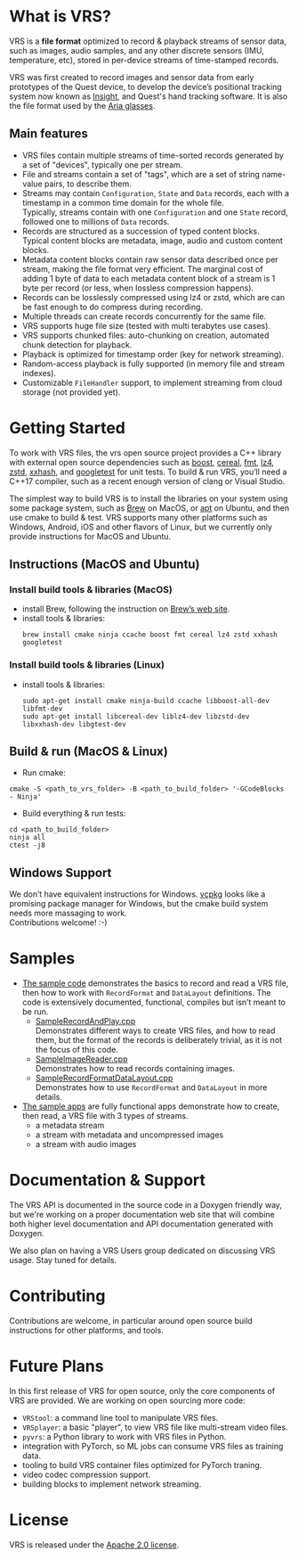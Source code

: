 # What is VRS?

VRS is a **file format** optimized to record & playback streams of sensor data, such as images, audio samples, and any other discrete sensors (IMU, temperature, etc), stored in per-device streams of time-stamped records.

VRS was first created to record images and sensor data from early prototypes of the Quest device, to develop the device’s positional tracking system now known as [Insight](https://ai.facebook.com/blog/powered-by-ai-oculus-insight/), and Quest's hand tracking software. It is also the file format used by the [Aria glasses](https://about.facebook.com/realitylabs/projectaria/).

## Main features
* VRS files contain multiple streams of time-sorted records generated by a set of "devices", typically one per stream.
* File and streams contain a set of "tags", which are a set of string name-value pairs, to describe them.
* Streams may contain `Configuration`, `State` and `Data` records, each with a timestamp in a common time domain for the whole file.\
Typically, streams contain with one `Configuration` and one `State` record, followed one to millions of `Data` records.
* Records are structured as a succession of typed content blocks.\
Typical content blocks are metadata, image, audio and custom content blocks.
* Metadata content blocks contain raw sensor data described once per stream, making the file format very efficient. The marginal cost of adding 1 byte of data to each metadata content block of a stream is 1 byte per record (or less, when lossless compression happens).
* Records can be losslessly compressed using lz4 or zstd, which are can be fast enough to do compress during recording.
* Multiple threads can create records concurrently for the same file.
* VRS supports huge file size (tested with multi terabytes use cases).
* VRS supports chunked files: auto-chunking on creation, automated chunk detection for playback.
* Playback is optimized for timestamp order (key for network streaming).
* Random-access playback is fully supported (in memory file and stream indexes).
* Customizable `FileHandler` support, to implement streaming from cloud storage (not provided yet).

# Getting Started

To work with VRS files, the vrs open source project provides a C++ library with external open source dependencies such as [boost](https://github.com/boostorg/boost), [cereal](https://github.com/USCiLab/cereal), [fmt](https://github.com/fmtlib/fmt), [lz4](https://github.com/lz4/lz4), [zstd](https://github.com/facebook/zstd), [xxhash](https://github.com/Cyan4973/xxHash), and [googletest](https://github.com/google/googletest) for unit tests.
To build & run VRS, you’ll need a C++17 compiler, such as a recent enough version of clang or Visual Studio. 

The simplest way to build VRS is to install the libraries on your system using some package system, such as [Brew](https://brew.sh/) on MacOS, or [apt](https://en.wikipedia.org/wiki/APT_(software)) on Ubuntu, and then use cmake to build & test. VRS supports many other platforms such as Windows, Android, iOS and other flavors of Linux, but we currently only provide instructions for MacOS and Ubuntu.

## Instructions (MacOS and Ubuntu)

### Install build tools & libraries (MacOS)
* install Brew, following the instruction on [Brew’s web site](https://brew.sh/).
* install tools & libraries:
  ```
  brew install cmake ninja ccache boost fmt cereal lz4 zstd xxhash googletest
  ```
### Install build tools & libraries (Linux)
* install tools & libraries:
  ```
  sudo apt-get install cmake ninja-build ccache libboost-all-dev libfmt-dev 
  sudo apt-get install libcereal-dev liblz4-dev libzstd-dev libxxhash-dev libgtest-dev
  ```

## Build & run (MacOS & Linux)

* Run cmake:
```
cmake -S <path_to_vrs_folder> -B <path_to_build_folder> '-GCodeBlocks - Ninja'
```

* Build everything & run tests:
```
cd <path_to_build_folder>
ninja all
ctest -j8
```

## Windows Support

We don’t have equivalent instructions for Windows.
[vcpkg](https://vcpkg.io/en/index.html) looks like a promising package manager for Windows, but the cmake build system needs more massaging to work.\
Contributions welcome! :-)

# Samples

* [The sample code](./sample_code) demonstrates the basics to record and read a VRS file, then how to work with `RecordFormat` and `DataLayout` definitions. The code is extensively documented, functional, compiles but isn’t meant to be run.
    * [SampleRecordAndPlay.cpp](./sample_code/SampleRecordAndPlay.cpp)\
        Demonstrates different ways to create VRS files, and how to read them, but the format of the records is deliberately trivial, as it is not the focus of this code.
    * [SampleImageReader.cpp](./sample_code/SampleImageReader.cpp)\
        Demonstrates how to read records containing images.
    * [SampleRecordFormatDataLayout.cpp](./sample_code/SampleRecordFormatDataLayout.cpp)\
        Demonstrates how to use `RecordFormat` and `DataLayout` in more details.
* [The sample apps](./sample_apps) are fully functional apps demonstrate how to create, then read, a VRS file with 3 types of streams.
    * a metadata stream
    * a stream with metadata and uncompressed images
    * a stream with audio images

# Documentation & Support

The VRS API is documented in the source code in a Doxygen friendly way, but we're working on a proper documentation web site that will combine both higher level documentation and API documentation generated with Doxygen.

We also plan on having a VRS Users group dedicated on discussing VRS usage. Stay tuned for details.

# Contributing

Contributions are welcome, in particular around open source build instructions for other platforms, and tools.

# Future Plans
In this first release of VRS for open source, only the core components of VRS are provided. We are working on open sourcing more code:
* `VRStool`: a command line tool to manipulate VRS files.
* `VRSplayer`: a basic "player", to view VRS file like multi-stream video files.
* `pyvrs`: a Python library to work with VRS files in Python.
* integration with PyTorch, so ML jobs can consume VRS files as training data.
* tooling to build VRS container files optimized for PyTorch traning.
* video codec compression support.
* building blocks to implement network streaming.

# License

VRS is released under the [Apache 2.0 license](LICENSE).
